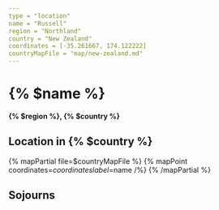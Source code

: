 ```yaml
---
type = "location"
name = "Russell"
region = "Northland"
country = "New Zealand"
coordinates = [-35.261667, 174.122222]
countryMapFile = "map/new-zealand.md"
---
```


# {% $name %}

**{% $region %}, {% $country %}**

## Location in {% $country %}

{% mapPartial file=$countryMapFile %}
  {% mapPoint coordinates=$coordinates label=$name /%}
{% /mapPartial %}

## Sojourns
